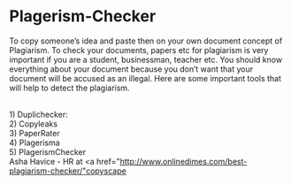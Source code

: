 Plagerism-Checker
=================

To copy someone’s idea and paste then on your own document concept of Plagiarism. To check your documents, papers etc for plagiarism is very important if you are a student, businessman, teacher etc. You should know everything about your document because you don’t want that your document will be accused as an illegal. Here are some important tools that will help to detect the plagiarism.

<br>1)	Duplichecker:
<br>2)	Copyleaks
<br>3)	PaperRater
<br>4)	Plagerisma
<br>5)	PlagerismChecker
<br>Asha Havice - HR at <a href="http://www.onlinedimes.com/best-plagiarism-checker/"copyscape</a>

